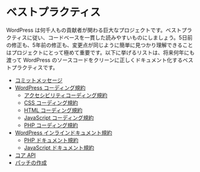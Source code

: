 <!--
# Best Practices
-->

# ベストプラクティス

<!--
WordPress is a big project with thousands of contributors. It’s important that best practices are followed so that the codebase is consistent and readable, and changes are easy to find and read, whether the code is five days old or five years old. What follows are a series of best practices to help keep WordPress code clean and well documented for years to come.
-->

WordPress は何千人もの貢献者が関わる巨大なプロジェクトです。ベストプラクティスに従い、コードベースを一貫した読みやすいものにしましょう。5日前の修正も、5年前の修正も、変更点が同じように簡単に見つかり理解できることはプロジェクトにとって極めて重要です。以下に挙げるリストは、将来何年にも渡って WordPress のソースコードをクリーンに正しくドキュメント化するベストプラクティスです。

<!--
*   [Commit Messages](https://make.wordpress.org/core/handbook/best-practices/commit-messages/)
*   [WordPress Coding Standards](https://developer.wordpress.org/coding-standards/wordpress-coding-standards/)
    *   [Accessibility Coding Standards](https://developer.wordpress.org/coding-standards/wordpress-coding-standards/accessibility/)
    *   [CSS Coding Standards](https://developer.wordpress.org/coding-standards/wordpress-coding-standards/css/)
    *   [HTML Coding Standards](https://developer.wordpress.org/coding-standards/wordpress-coding-standards/html/)
    *   [JavaScript Coding Standards](https://developer.wordpress.org/coding-standards/wordpress-coding-standards/javascript/)
    *   [PHP Coding Standards](https://developer.wordpress.org/coding-standards/wordpress-coding-standards/php/)
*   [Inline Documentation Standards](https://developer.wordpress.org/coding-standards/inline-documentation-standards/)
    *   [PHP Documentation Standards](https://developer.wordpress.org/coding-standards/inline-documentation-standards/php/)
    *   [JavaScript Documentation Standards](https://developer.wordpress.org/coding-standards/inline-documentation-standards/javascript/)
*   [Core APIs](https://make.wordpress.org/core/handbook/best-practices/core-apis/)
*   [Writing Patches](https://make.wordpress.org/core/handbook/best-practices/writing-patches/)
-->

*   [コミットメッセージ](https://ja.wordpress.org/team/handbook/core/best-practices/commit-messages/)
*   [WordPress コーディング規約](https://ja.wordpress.org/team/handbook/coding-standards/wordpress-coding-standards/)
    *   [アクセシビリティコーディング規約](https://ja.wordpress.org/team/handbook/coding-standards/wordpress-coding-standards/accessibility/)
    *   [CSS コーディング規約](https://ja.wordpress.org/team/handbook/coding-standards/wordpress-coding-standards/css/)
    *   [HTML コーディング規約](https://ja.wordpress.org/team/handbook/coding-standards/wordpress-coding-standards/html/)
    *   [JavaScript コーディング規約](https://ja.wordpress.org/team/handbook/coding-standards/wordpress-coding-standards/javascript/)
    *   [PHP コーディング規約](https://ja.wordpress.org/team/handbook/coding-standards/wordpress-coding-standards/php/)
*   [WordPress インラインドキュメント規約](https://ja.wordpress.org/team/handbook/coding-standards/inline-documentation-standards/)
    *   [PHP ドキュメント規約](https://ja.wordpress.org/team/handbook/coding-standards/inline-documentation-standards/php/)
    *   [JavaScript ドキュメント規約](https://ja.wordpress.org/team/handbook/coding-standards/inline-documentation-standards/javascript/)
*   [コア API](https://ja.wordpress.org/team/handbook/core//best-practices/core-apis/)
*   [パッチの作成](https://ja.wordpress.org/team/handbook/core/best-practices/writing-patches/)
